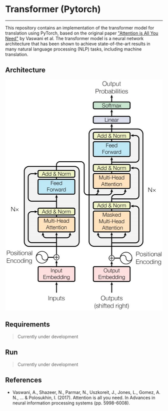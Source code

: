 # Transformer (Pytorch)
---

This repository contains an implementation of the transformer model for translation using PyTorch, based on the original paper ["Attention is All You Need"](https://arxiv.org/abs/1706.03762) by Vaswani et al. The transformer model is a neural network architecture that has been shown to achieve state-of-the-art results in many natural language processing (NLP) tasks, including machine translation.


## Architecture

![The original transformer architecture](https://github.com/AI-LIMITLESS/Transformers-translation-tensorflow/blob/main/images/arch.jpg?raw=true)

## Requirements

> Currently under development

## Run

> Currently under development

## References
- Vaswani, A., Shazeer, N., Parmar, N., Uszkoreit, J., Jones, L., Gomez, A. N., ... & Polosukhin, I. (2017). Attention is all you need. In Advances in neural information processing systems (pp. 5998-6008).